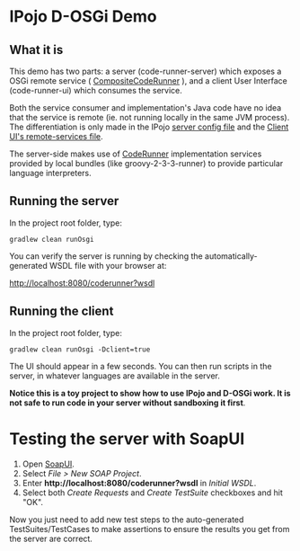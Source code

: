 # IPojo D-OSGi Demo

## What it is

This demo has two parts: a server (code-runner-server) which exposes a OSGi remote service
( [CompositeCodeRunner](code-runner-api/src/main/java/ipojo/example/code/CompositeCodeRunner.java) ),
 and a client User Interface (code-runner-ui) which consumes the service.

Both the service consumer and implementation's Java code have no idea that the service is remote (ie.
not running locally in the same JVM process). The differentiation is only made in the IPojo
[server config file](code-runner-server/src/main/resources/metadata.xml) and the
[Client UI's remote-services file](code-runner-ui/src/main/resources/OSGI-INF/remote-service/remote-services.xml).

The server-side makes use of [CodeRunner](code-runner-api/src/main/java/ipojo/example/code/CodeRunner.java)
implementation services provided by local bundles (like groovy-2-3-3-runner) to provide particular language
interpreters.

## Running the server

In the project root folder, type:

`gradlew clean runOsgi`

You can verify the server is running by checking the automatically-generated WSDL file with your browser at:

[http://localhost:8080/coderunner?wsdl](http://localhost:8080/coderunner?wsdl)

## Running the client

In the project root folder, type:

`gradlew clean runOsgi -Dclient=true`

The UI should appear in a few seconds. You can then run scripts in the server, in whatever languages are available
in the server.

**Notice this is a toy project to show how to use IPojo and D-OSGi work. It is not safe to run code in your server
without sandboxing it first**.

# Testing the server with SoapUI

1. Open [SoapUI](http://soapui.org/downloads).
2. Select *File > New SOAP Project*.
3. Enter **http://localhost:8080/coderunner?wsdl** in *Initial WSDL*.
4. Select both *Create Requests* and *Create TestSuite* checkboxes and hit "OK".

Now you just need to add new test steps to the auto-generated TestSuites/TestCases to make assertions
to ensure the results you get from the server are correct.
